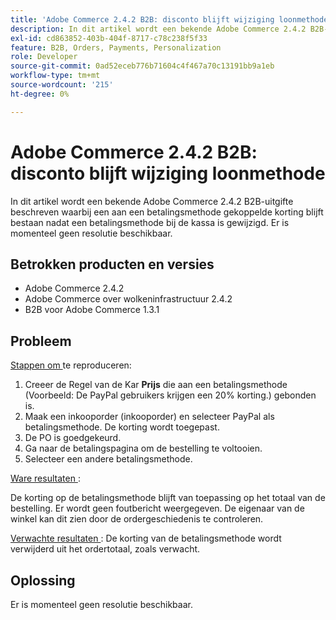 ```yaml
---
title: 'Adobe Commerce 2.4.2 B2B: disconto blijft wijziging loonmethode'
description: In dit artikel wordt een bekende Adobe Commerce 2.4.2 B2B-uitgifte beschreven waarbij een aan een betalingsmethode gekoppelde korting blijft bestaan nadat een betalingsmethode bij de kassa is gewijzigd. Er is momenteel geen resolutie beschikbaar.
exl-id: cd863852-403b-404f-8717-c78c238f5f33
feature: B2B, Orders, Payments, Personalization
role: Developer
source-git-commit: 0ad52eceb776b71604c4f467a70c13191bb9a1eb
workflow-type: tm+mt
source-wordcount: '215'
ht-degree: 0%

---
```


# Adobe Commerce 2.4.2 B2B: disconto blijft wijziging loonmethode

In dit artikel wordt een bekende Adobe Commerce 2.4.2 B2B-uitgifte beschreven waarbij een aan een betalingsmethode gekoppelde korting blijft bestaan nadat een betalingsmethode bij de kassa is gewijzigd. Er is momenteel geen resolutie beschikbaar.

## Betrokken producten en versies

* Adobe Commerce 2.4.2
* Adobe Commerce over wolkeninfrastructuur 2.4.2
* B2B voor Adobe Commerce 1.3.1


## Probleem

<u> Stappen om </u> te reproduceren:

1. Creeer de Regel van de Kar **Prijs** die aan een betalingsmethode (Voorbeeld: De PayPal gebruikers krijgen een 20% korting.) gebonden is.
1. Maak een inkooporder (inkooporder) en selecteer PayPal als betalingsmethode. De korting wordt toegepast.
1. De PO is goedgekeurd.
1. Ga naar de betalingspagina om de bestelling te voltooien.
1. Selecteer een andere betalingsmethode.

<u> Ware resultaten </u>:

De korting op de betalingsmethode blijft van toepassing op het totaal van de bestelling.  Er wordt geen foutbericht weergegeven. De eigenaar van de winkel kan dit zien door de ordergeschiedenis te controleren.

<u> Verwachte resultaten </u>: De korting van de betalingsmethode wordt verwijderd uit het ordertotaal, zoals verwacht.

## Oplossing

Er is momenteel geen resolutie beschikbaar.
